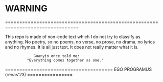 # WARNING

================================================================================

 This repo is made of non-code text which I do not try to classify as anything.
 No poetry, so no poems, no verse, no prose, no drama, no lyrics and no rhymes. 
	   It is all just text. It does not really matter what it is.

			     Guanyin once told me:
		      "Everything comes together as one."

====================================== EGO PROGRAMUS (renas'23) ================
